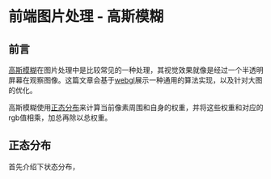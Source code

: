 # 前端图片处理 - 高斯模糊

## 前言
[高斯模糊](https://baike.baidu.com/item/%E9%AB%98%E6%96%AF%E6%A8%A1%E7%B3%8A/10885810?fr=aladdin)在图片处理中是比较常见的一种处理，其视觉效果就像是经过一个半透明屏幕在观察图像。这篇文章会基于[webgl](https://baike.baidu.com/item/WebGL/592485?fr=aladdin)展示一种通用的算法实现，以及针对大图的优化。

高斯模糊使用[正态分布](https://baike.baidu.com/item/%E6%AD%A3%E6%80%81%E5%88%86%E5%B8%83)来计算当前像素周围和自身的权重，并将这些权重和对应的rgb值相乘，加总再除以总权重。

## 正态分布

首先介绍下状态分布，
